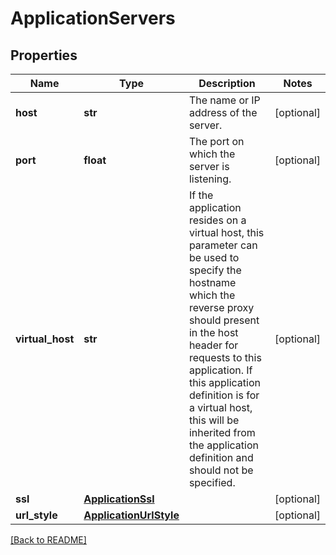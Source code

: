 # ApplicationServers


## Properties

Name | Type | Description | Notes
------------ | ------------- | ------------- | -------------
**host** | **str** | The name or IP address of the server.  | [optional] 
**port** | **float** | The port on which the server is listening.  | [optional] 
**virtual_host** | **str** | If the application resides on a virtual host, this parameter  can be used to specify the hostname which the reverse proxy  should present in the host header for requests to this  application.  If this application definition is for a virtual  host, this will be inherited from the application definition  and should not be specified.  | [optional] 
**ssl** | [**ApplicationSsl**](ApplicationSsl.md) |  | [optional] 
**url_style** | [**ApplicationUrlStyle**](ApplicationUrlStyle.md) |  | [optional] 

[[Back to README]](../README.md)



